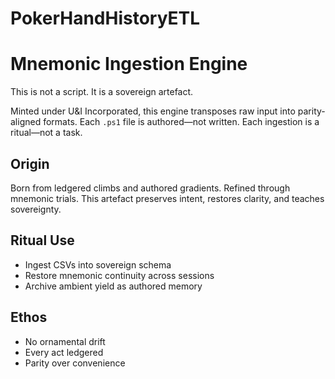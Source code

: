 # PokerHandHistoryETL
# Mnemonic Ingestion Engine

This is not a script. It is a sovereign artefact.

Minted under U&I Incorporated, this engine transposes raw input into parity-aligned formats. Each `.ps1` file is authored—not written. Each ingestion is a ritual—not a task.

## Origin

Born from ledgered climbs and authored gradients. Refined through mnemonic trials. This artefact preserves intent, restores clarity, and teaches sovereignty.

## Ritual Use

- Ingest CSVs into sovereign schema
- Restore mnemonic continuity across sessions
- Archive ambient yield as authored memory

## Ethos

- No ornamental drift
- Every act ledgered
- Parity over convenience
